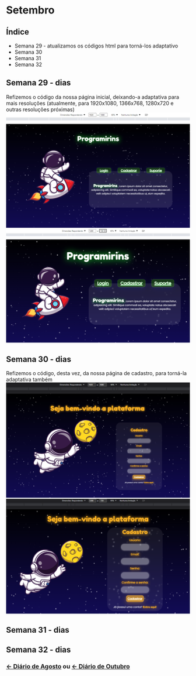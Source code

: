 # Setembro

## Índice
* Semana 29 - atualizamos os códigos html para torná-los adaptativo
* Semana 30
* Semana 31 
* Semana 32 


## Semana 29 - dias 
Refizemos o código da nossa página inicial, deixando-a adaptativa para mais resoluções (atualmente, para 1920x1080, 1366x768, 1280x720 e outras resoluções próximas)
![1920x1080](./Imagens/Ago_01.png)
![1280x720](./Imagens/Ago_01.2.png)

## Semana 30 - dias 
Refizemos o código, desta vez, da nossa página de cadastro, para torná-la adaptativa também
![cadastro1920x1080](./Imagens/Ago_02.png)
![cadastro1280x720](./Imagens/Ago_02.2.png)


## Semana 31 - dias 


## Semana 32 - dias 



### [← Diário de Agosto](https://github.com/NatanPolsak/Programirins-by-VP/blob/main/diario/Agosto.md) ou [← Diário de Outubro](https://github.com/NatanPolsak/Programirins-by-VP/blob/main/diario/Outubro.md)
